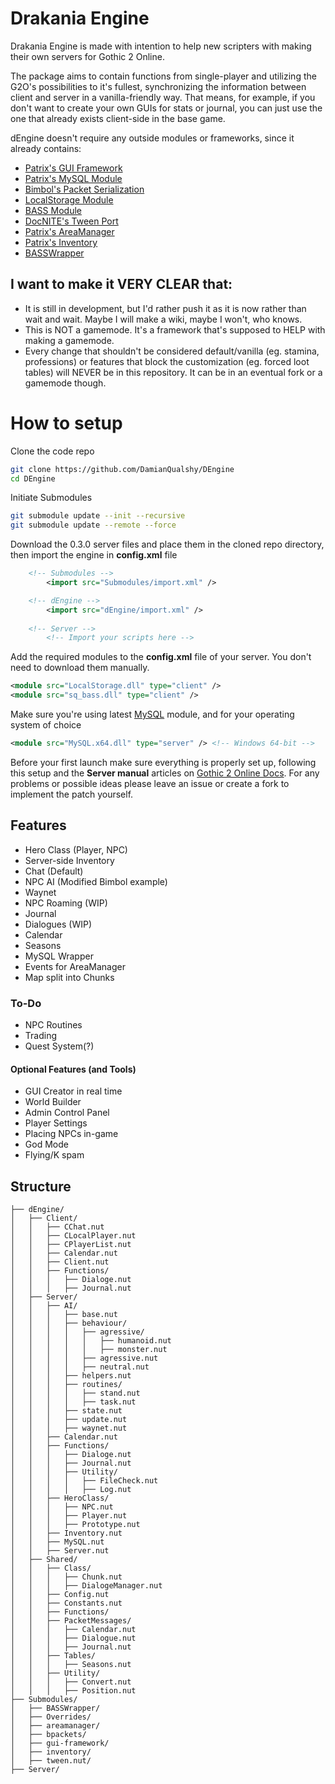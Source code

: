 ﻿# Drakania Engine
Drakania Engine is made with intention to help new scripters with making their own servers for Gothic 2 Online.

The package aims to contain functions from single-player and utilizing the G2O's possibilities to it's fullest, synchronizing the information between client and server in a vanilla-friendly way. That means, for example, if you don't want to create your own GUIs for stats or journal, you can just use the one that already exists client-side in the base game.

dEngine doesn't require any outside modules or frameworks, since it already contains:
- [Patrix's GUI Framework](https://gitlab.com/g2o/scripts/gui-framework)
- [Patrix's MySQL Module](https://gitlab.com/GothicMultiplayerTeam/modules/mysql)
- [Bimbol's Packet Serialization](https://gitlab.com/bcore1/bpackets)
- [LocalStorage Module](https://gitlab.com/GothicMultiplayerTeam/modules/LocalStorage)
- [BASS Module](https://gitlab.com/GothicMultiplayerTeam/modules/bass)
- [DocNITE's Tween Port](https://gitlab.com/g2o/scripts/tween.nut)
- [Patrix's AreaManager](https://gitlab.com/g2o/scripts/areamanager)
- [Patrix's Inventory](https://gitlab.com/g2o/scripts/inventory)
- [BASSWrapper](https://github.com/G2O-Script-Workshop/BASSWrapper)

## I want to make it VERY CLEAR that:
- It is still in development, but I'd rather push it as it is now rather than wait and wait.
Maybe I will make a wiki, maybe I won't, who knows. 
- This is NOT a gamemode. It's a framework that's supposed to HELP with making a gamemode.
- Every change that shouldn't be considered default/vanilla (eg. stamina, professions) or features that block the customization (eg. forced loot tables) will NEVER be in this repository. It can be in an eventual fork or a gamemode though.

# How to setup
Clone the code repo
```bash
git clone https://github.com/DamianQualshy/DEngine
cd DEngine
```
Initiate Submodules
```bash
git submodule update --init --recursive
git submodule update --remote --force
```
Download the 0.3.0 server files and place them in the cloned repo directory, then import the engine in **config.xml** file
```xml
	<!-- Submodules -->
		<import src="Submodules/import.xml" />

	<!-- dEngine -->
		<import src="dEngine/import.xml" />
	
	<!-- Server -->
		<!-- Import your scripts here -->
```
Add the required modules to the **config.xml** file of your server. You don't need to download them manually.
```xml
<module src="LocalStorage.dll" type="client" />
<module src="sq_bass.dll" type="client" />
```
Make sure you're using latest [MySQL](https://gitlab.com/GothicMultiplayerTeam/modules/mysql/-/releases) module, and for your operating system of choice
```xml
<module src="MySQL.x64.dll" type="server" /> <!-- Windows 64-bit -->
```
Before your first launch make sure everything is properly set up, following this setup and the **Server manual** articles on [Gothic 2 Online Docs](https://gothicmultiplayerteam.gitlab.io/docs/0.3.0/server-manual/configuration/). For any problems or possible ideas please leave an issue or create a fork to implement the patch yourself.

## Features
- Hero Class (Player, NPC)
- Server-side Inventory
- Chat (Default)
- NPC AI (Modified Bimbol example)
- Waynet
- NPC Roaming (WIP)
- Journal
- Dialogues (WIP)
- Calendar
- Seasons
- MySQL Wrapper
- Events for AreaManager
- Map split into Chunks

### To-Do
- NPC Routines
- Trading
- Quest System(?)

#### Optional Features (and Tools)
- GUI Creator in real time
- World Builder
- Admin Control Panel
- Player Settings
- Placing NPCs in-game
- God Mode
- Flying/K spam

## Structure
```
├── dEngine/
│   ├── Client/
│   │   ├── CChat.nut
│   │   ├── CLocalPlayer.nut
│   │   ├── CPlayerList.nut
│   │   ├── Calendar.nut
│   │   ├── Client.nut
│   │   ├── Functions/
│   │   │   ├── Dialoge.nut
│   │   │   ├── Journal.nut
│   ├── Server/
│   │   ├── AI/
│   │   │   ├── base.nut
│   │   │   ├── behaviour/
│   │   │   │   ├── agressive/
│   │   │   │   │   ├── humanoid.nut
│   │   │   │   │   ├── monster.nut
│   │   │   │   ├── agressive.nut
│   │   │   │   ├── neutral.nut
│   │   │   ├── helpers.nut
│   │   │   ├── routines/
│   │   │   │   ├── stand.nut
│   │   │   │   ├── task.nut
│   │   │   ├── state.nut
│   │   │   ├── update.nut
│   │   │   ├── waynet.nut
│   │   ├── Calendar.nut
│   │   ├── Functions/
│   │   │   ├── Dialoge.nut
│   │   │   ├── Journal.nut
│   │   │   ├── Utility/
│   │   │   │   ├── FileCheck.nut
│   │   │   │   ├── Log.nut
│   │   ├── HeroClass/
│   │   │   ├── NPC.nut
│   │   │   ├── Player.nut
│   │   │   ├── Prototype.nut
│   │   ├── Inventory.nut
│   │   ├── MySQL.nut
│   │   ├── Server.nut
│   ├── Shared/
│   │   ├── Class/
│   │   │   ├── Chunk.nut
│   │   │   ├── DialogeManager.nut
│   │   ├── Config.nut
│   │   ├── Constants.nut
│   │   ├── Functions/
│   │   ├── PacketMessages/
│   │   │   ├── Calendar.nut
│   │   │   ├── Dialogue.nut
│   │   │   ├── Journal.nut
│   │   ├── Tables/
│   │   │   ├── Seasons.nut
│   │   ├── Utility/
│   │   │   ├── Convert.nut
│   │   │   ├── Position.nut
├── Submodules/
│   ├── BASSWrapper/
│   ├── Overrides/
│   ├── areamanager/
│   ├── bpackets/
│   ├── gui-framework/
│   ├── inventory/
│   ├── tween.nut/
├── Server/
```